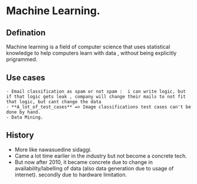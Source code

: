 # Machine Learning.


## Defination

Machine learning is a field of computer science that uses statistical knowledge to help computers learn with data , without being explicitly prigrammed.

## Use cases

    - Email classification as spam or not spam :  i can write logic, but if that logic gets leak , company will change their mails to not fit that logic, but cant change the data
    - **A_lot_of_test_cases** => Image classifications test cases can't be done by hand.
    - Data Mining.

## History

- More like nawasuedine sidaggi.
- Came a lot time earlier in the industry but not become a concrete tech.
- But now after 2010, it became concrete due to change in availability/labelling of data (also data generation due to usage of internet). secondly due to hardware limitation.
